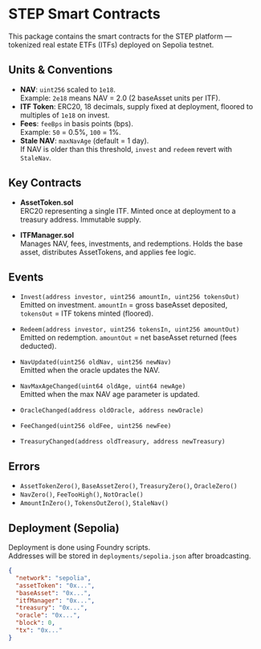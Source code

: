 # STEP Smart Contracts

This package contains the smart contracts for the STEP platform — tokenized real estate ETFs (ITFs) deployed on Sepolia testnet.

## Units & Conventions

- **NAV**: `uint256` scaled to `1e18`.  
  Example: `2e18` means NAV = 2.0 (2 baseAsset units per ITF).
- **ITF Token**: ERC20, 18 decimals, supply fixed at deployment, floored to multiples of `1e18` on invest.
- **Fees**: `feeBps` in basis points (bps).  
  Example: `50` = 0.5%, `100` = 1%.
- **Stale NAV**: `maxNavAge` (default = 1 day).  
  If NAV is older than this threshold, `invest` and `redeem` revert with `StaleNav`.

## Key Contracts

- **AssetToken.sol**  
  ERC20 representing a single ITF. Minted once at deployment to a treasury address. Immutable supply.

- **ITFManager.sol**  
  Manages NAV, fees, investments, and redemptions. Holds the base asset, distributes AssetTokens, and applies fee logic.

## Events

- `Invest(address investor, uint256 amountIn, uint256 tokensOut)`  
  Emitted on investment. `amountIn` = gross baseAsset deposited, `tokensOut` = ITF tokens minted (floored).

- `Redeem(address investor, uint256 tokensIn, uint256 amountOut)`  
  Emitted on redemption. `amountOut` = net baseAsset returned (fees deducted).

- `NavUpdated(uint256 oldNav, uint256 newNav)`  
  Emitted when the oracle updates the NAV.

- `NavMaxAgeChanged(uint64 oldAge, uint64 newAge)`  
  Emitted when the max NAV age parameter is updated.

- `OracleChanged(address oldOracle, address newOracle)`  
- `FeeChanged(uint256 oldFee, uint256 newFee)`  
- `TreasuryChanged(address oldTreasury, address newTreasury)`

## Errors

- `AssetTokenZero()`, `BaseAssetZero()`, `TreasuryZero()`, `OracleZero()`  
- `NavZero()`, `FeeTooHigh()`, `NotOracle()`  
- `AmountInZero()`, `TokensOutZero()`, `StaleNav()`

## Deployment (Sepolia)

Deployment is done using Foundry scripts.  
Addresses will be stored in `deployments/sepolia.json` after broadcasting.

```json
{
  "network": "sepolia",
  "assetToken": "0x...",
  "baseAsset": "0x...",
  "itfManager": "0x...",
  "treasury": "0x...",
  "oracle": "0x...",
  "block": 0,
  "tx": "0x..."
}
